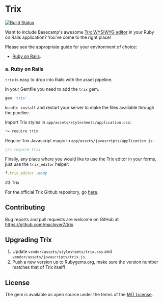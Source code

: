 # Trix

[![Build Status](https://travis-ci.org/maclover7/trix.svg)](https://travis-ci.org/maclover7/trix)

Want to include Basecamp's awesome [Trix WYSIWYG
editor](http://trix-editor.org) in your Ruby on Rails application?
You've come to the right place!

Please see the appropriate guide for your environment of choice:

* [Ruby on Rails](#a-ruby-on-rails).

### a. Ruby on Rails

`trix` is easy to drop into Rails with the asset pipeline.

In your Gemfile you need to add the `trix` gem.

```ruby
gem 'trix'
```

`bundle install` and restart your server to make the files available through the pipeline.

Import Trix styles in `app/assets/stylesheets/application.css`:

```css
*= require trix
```

Require Trix Javascript magic in `app/assets/javascripts/application.js`:

```js
//= require trix
```

Finally, any place where you would like to use the Trix editor in your
forms, just use the `trix_editor` helper:

```ruby
f.trix_editor :body
```

#3 Trix

For the official Trix Github repository, go
[here](https://github.com/basecamp/trix).

## Contributing

Bug reports and pull requests are welcome on GitHub at https://github.com/maclover7/trix.

## Upgrading Trix
1. Update `vendor/assets/stylesheets/trix.css` and
   `vendor/assets/javascripts/trix.js`.
2. Push a new version up to Rubygems.org, make sure the version number
   matches that of Trix itself!

## License

The gem is available as open source under the terms of the [MIT License](http://opensource.org/licenses/MIT).
